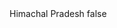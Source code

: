 <?xml version="1.0" encoding="UTF-8"?>
<CustomMetadata xmlns="http://soap.sforce.com/2006/04/metadata">
    <label>Himachal Pradesh</label>
    <protected>false</protected>
</CustomMetadata>
